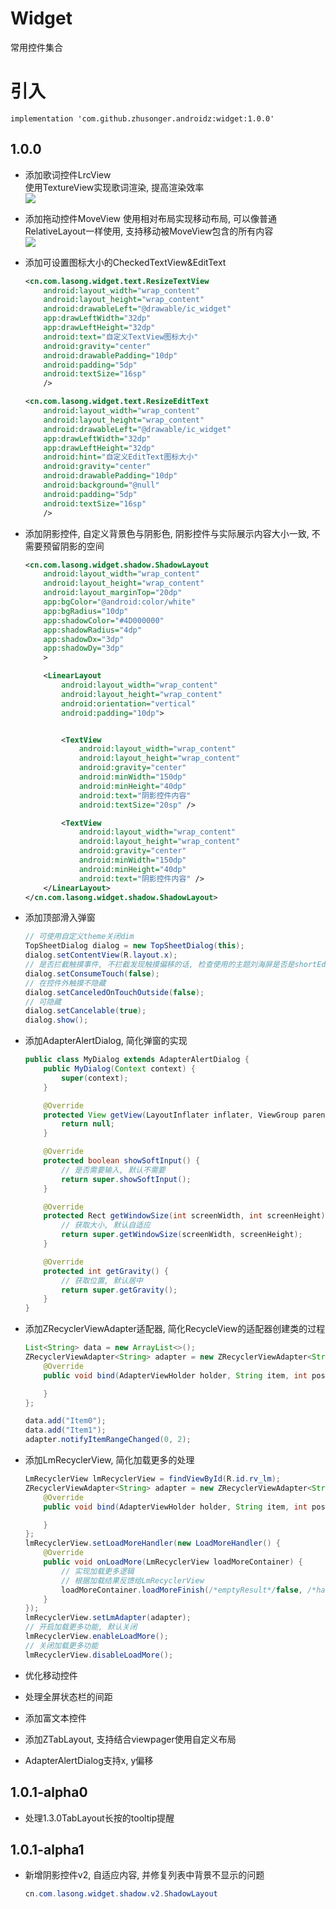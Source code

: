 # Widget
常用控件集合

# 引入

```
implementation 'com.github.zhusonger.androidz:widget:1.0.0'
```

## 1.0.0

* 添加歌词控件LrcView  
使用TextureView实现歌词渲染, 提高渲染效率  
![](https://www.lasong.com.cn/assets/img/gif/lyric.gif)

* 添加拖动控件MoveView
 使用相对布局实现移动布局, 可以像普通RelativeLayout一样使用, 支持移动被MoveView包含的所有内容   
 ![](https://www.lasong.com.cn/assets/img/gif/move.gif)

* 添加可设置图标大小的CheckedTextView&EditText

    ```xml
    <cn.com.lasong.widget.text.ResizeTextView
        android:layout_width="wrap_content"
        android:layout_height="wrap_content"
        android:drawableLeft="@drawable/ic_widget"
        app:drawLeftWidth="32dp"
        app:drawLeftHeight="32dp"
        android:text="自定义TextView图标大小"
        android:gravity="center"
        android:drawablePadding="10dp"
        android:padding="5dp"
        android:textSize="16sp"
        />

    <cn.com.lasong.widget.text.ResizeEditText
        android:layout_width="wrap_content"
        android:layout_height="wrap_content"
        android:drawableLeft="@drawable/ic_widget"
        app:drawLeftWidth="32dp"
        app:drawLeftHeight="32dp"
        android:hint="自定义EditText图标大小"
        android:gravity="center"
        android:drawablePadding="10dp"
        android:background="@null"
        android:padding="5dp"
        android:textSize="16sp"
        />
    ```

* 添加阴影控件, 自定义背景色与阴影色, 阴影控件与实际展示内容大小一致, 不需要预留阴影的空间

    ```xml
    <cn.com.lasong.widget.shadow.ShadowLayout
        android:layout_width="wrap_content"
        android:layout_height="wrap_content"
        android:layout_marginTop="20dp"
        app:bgColor="@android:color/white"
        app:bgRadius="10dp"
        app:shadowColor="#4D000000"
        app:shadowRadius="4dp"
        app:shadowDx="3dp"
        app:shadowDy="3dp"
        >

        <LinearLayout
            android:layout_width="wrap_content"
            android:layout_height="wrap_content"
            android:orientation="vertical"
            android:padding="10dp">


            <TextView
                android:layout_width="wrap_content"
                android:layout_height="wrap_content"
                android:gravity="center"
                android:minWidth="150dp"
                android:minHeight="40dp"
                android:text="阴影控件内容"
                android:textSize="20sp" />

            <TextView
                android:layout_width="wrap_content"
                android:layout_height="wrap_content"
                android:gravity="center"
                android:minWidth="150dp"
                android:minHeight="40dp"
                android:text="阴影控件内容" />
        </LinearLayout>
    </cn.com.lasong.widget.shadow.ShadowLayout>
    ```

* 添加顶部滑入弹窗

    ```java
    // 可使用自定义theme关闭dim
    TopSheetDialog dialog = new TopSheetDialog(this);
    dialog.setContentView(R.layout.x);
    // 是否拦截触摸事件, 不拦截发现触摸偏移的话, 检查使用的主题刘海屏是否是shortEdges/never
    dialog.setConsumeTouch(false);
    // 在控件外触摸不隐藏
    dialog.setCanceledOnTouchOutside(false);
    // 可隐藏
    dialog.setCancelable(true);
    dialog.show();
    ```

* 添加AdapterAlertDialog, 简化弹窗的实现

    ```java
    public class MyDialog extends AdapterAlertDialog {
        public MyDialog(Context context) {
            super(context);
        }

        @Override
        protected View getView(LayoutInflater inflater, ViewGroup parent) {
            return null;
        }

        @Override
        protected boolean showSoftInput() {
            // 是否需要输入, 默认不需要
            return super.showSoftInput();
        }

        @Override
        protected Rect getWindowSize(int screenWidth, int screenHeight) {
            // 获取大小, 默认自适应
            return super.getWindowSize(screenWidth, screenHeight);
        }

        @Override
        protected int getGravity() {
            // 获取位置, 默认居中
            return super.getGravity();
        }
    }
    ```

* 添加ZRecyclerViewAdapter适配器, 简化RecycleView的适配器创建类的过程

    ```java
    List<String> data = new ArrayList<>();
    ZRecyclerViewAdapter<String> adapter = new ZRecyclerViewAdapter<String>(data, R.layout.item_view) {
        @Override
        public void bind(AdapterViewHolder holder, String item, int position) {

        }
    };

    data.add("Item0");
    data.add("Item1");
    adapter.notifyItemRangeChanged(0, 2);
    ```

* 添加LmRecyclerView, 简化加载更多的处理

    ```java
    LmRecyclerView lmRecyclerView = findViewById(R.id.rv_lm);
    ZRecyclerViewAdapter<String> adapter = new ZRecyclerViewAdapter<String>(data, R.layout.item_view) {
        @Override
        public void bind(AdapterViewHolder holder, String item, int position) {

        }
    };
    lmRecyclerView.setLoadMoreHandler(new LoadMoreHandler() {
        @Override
        public void onLoadMore(LmRecyclerView loadMoreContainer) {
            // 实现加载更多逻辑
            // 根据加载结果反馈给LmRecyclerView
            loadMoreContainer.loadMoreFinish(/*emptyResult*/false, /*hasMore*/false);
        }
    });
    lmRecyclerView.setLmAdapter(adapter);
    // 开启加载更多功能, 默认关闭
    lmRecyclerView.enableLoadMore();
    // 关闭加载更多功能
    lmRecyclerView.disableLoadMore();
    ```

* 优化移动控件
* 处理全屏状态栏的间距
* 添加富文本控件
* 添加ZTabLayout, 支持结合viewpager使用自定义布局
* AdapterAlertDialog支持x, y偏移

## 1.0.1-alpha0

* 处理1.3.0TabLayout长按的tooltip提醒

## 1.0.1-alpha1

* 新增阴影控件v2, 自适应内容, 并修复列表中背景不显示的问题

    ```java
    cn.com.lasong.widget.shadow.v2.ShadowLayout
    ```